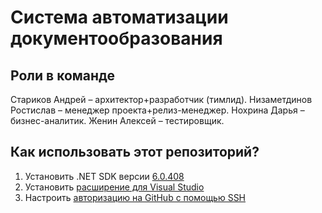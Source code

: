 # Cистема автоматизации документообразования

## Роли в команде
Стариков Андрей – архитектор+разработчик (тимлид).
Низаметдинов Ростислав – менеджер проекта+релиз-менеджер.
Нохрина Дарья – бизнес-аналитик.
Женин Алексей – тестировщик.


## Как использовать этот репозиторий?

1. Установить .NET SDK версии [6.0.408](https://dotnet.microsoft.com/en-us/download/dotnet/6.0)
2. Установить [расширение для Visual Studio](https://marketplace.visualstudio.com/items?itemName=AvaloniaTeam.AvaloniaVS)
3. Настроить [авторизацию на GitHub с помощью SSH](https://docs.github.com/ru/get-started/getting-started-with-git/about-remote-repositories#cloning-with-ssh-urls)
